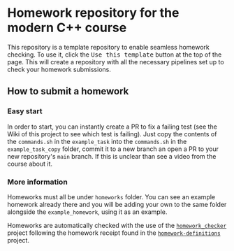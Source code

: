 # Homework repository for the modern C++ course

This repository is a template repository to enable seamless homework checking.
To use it, click the <kbd>Use this template</kbd> button at the top of the page.
This will create a repository with all the necessary pipelines set up to
check your homework submissions.

## How to submit a homework

### Easy start
In order to start, you can instantly create a PR to fix a failing test (see the
Wiki of this project to see which test is failing). Just copy the contents of
the `commands.sh` in the `example_task` into the `commands.sh` in the
`example_task_copy` folder, commit it to a new branch an open a PR to your new
repository's `main` branch. If this is unclear than see a video from the course
about it.

### More information
Homeworks must all be under `homeworks` folder. You can see an example homework
already there and you will be adding your own to the same folder alongside the
`example_homework`, using it as an example.

Homeworks are automatically checked with the use of the
[`homework_checker`](https://github.com/cpp-for-yourself/homework_checker)
project following the homework receipt found in the
[`homework-definitions`](https://github.com/cpp-for-yourself/homework-definitions)
project.

